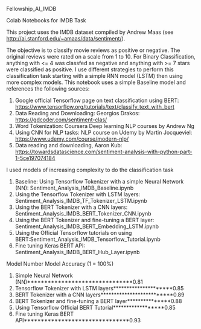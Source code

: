 Fellowship_AI_IMDB

Colab Notebooks for IMDB Task

This project uses the IMDB dataset compiled by Andrew Maas (see http://ai.stanford.edu/~amaas/data/sentiment/).

The objective is to classify movie reviews as positive or negative. The original reviews were rated on a scale from 1 to 10. For Binary Classification, anything with <= 4 was classfed as negative and anything with >= 7 stars were classified as positive.
I use different strategies to perform this classification task starting with a simple RNN model (LSTM) then using more complex models. This notebook uses a simple Baseline model and references the following sources:

1. Google official Tensorflow page on text classification using BERT: https://www.tensorflow.org/tutorials/text/classify_text_with_bert
2. Data Reading and Downloading: Georgios Drakos: https://gdcoder.com/sentiment-clas/
3. Word Tokenization: Coursera Deep learning NLP courses by Andrew Ng
4. Using CNN for NLP tasks: NLP course on Udemy by Martin Jocqueviel: https://www.udemy.com/course/modern-nlp/
5. Data reading and downloading, Aaron Kub: https://towardsdatascience.com/sentiment-analysis-with-python-part-1-5ce197074184

I used models of increasing complexity to do the classification task


1. Baseline: Using Tensorflow Tokenizer with a simple Neural Network (NN): Sentiment_Analysis_IMDB_Baseline.ipynb
2. Using the Tensorflow Tokenizer with LSTM layers: Sentiment_Analysis_IMDB_TF_Tokenizer_LSTM.ipynb
3. Using the BERT Tokenizer with a CNN layers: Sentiment_Analysis_IMDB_BERT_Tokenizer_CNN.ipynb
4. Using the BERT Tokenizer and fine-tuning a BERT layer: Sentiment_Analysis_IMDB_BERT_Embedding_LSTM.ipynb
5. Using the Official Tensorflow tutorials on using BERT:Sentiment_Analysis_IMDB_Tensorflow_Tutorial.ipynb
6. Fine tuning Keras BERT API: Sentiment_Analysis_IMDB_BERT_Hub_Layer.ipynb


Model Number	Model 	                                       Accuracy (1 = 100%)
1.	Simple Neural Network (NN)*******************************0.81
2.	Tensorflow Tokenizer with LSTM layers*********************0.85
3. 	BERT Tokenizer with a CNN layers**************************0.89
4. 	BERT Tokenizer and fine-tuning a BERT layer***************0.88
5. 	Using Tensorflow Official BERT Tutorial******************0.85
6. 	Fine tuning Keras BERT API*******************************0.93
